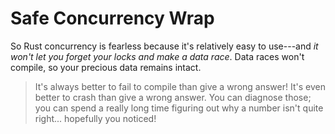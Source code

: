 # Safe Concurrency Wrap

So Rust concurrency is fearless because it's relatively easy to use---and *it won't let you forget your locks and make a data race*. Data races won't compile, so your precious data remains intact.

> It's always better to fail to compile than give a wrong answer! It's even better to crash than give a wrong answer. You can diagnose those; you can spend a really long time figuring out why a number isn't quite right... hopefully you noticed!